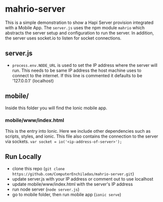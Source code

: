 # mahrio-server

This is a simple demonstration to show a Hapi Server provision integrated with a Mobile App. The `server.js` uses the
npm module `mahrio` which abstracts the server setup and configuration to run the server. In addition, the server uses
socket.io to listen for socket connections.

## server.js

* `process.env.NODE_URL` is used to set the IP address where the server will run. This needs to be same IP address the
host machine uses to connect to the internet. If this line is commented it defaults to be '127.0.0.1' (localhost)

## mobile/

Inside this folder you will find the Ionic mobile app.

### mobile/www/index.html

This is the entry into Ionic. Here we include other dependencies such as scripts, styles, and ionic. This file also contains
the connection to the server via sockets. `var socket = io('<ip-address-of-server>');`

## Run Locally

* clone this repo (`git clone https://github.com/ComputerEnchiladas/mahrio-server.git`)
* update server.js with your IP address or comment out to use localhost
* update mobile/www/index.html with the server's IP address
* run node server (`node server.js`) 
* go to mobile folder, then run mobile app (`ionic serve`)
